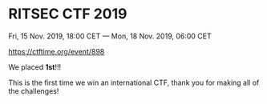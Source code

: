 # RITSEC CTF 2019
Fri, 15 Nov. 2019, 18:00 CET — Mon, 18 Nov. 2019, 06:00 CET

https://ctftime.org/event/898

We placed **1st**!!!

This is the first time we win an international CTF, thank you for making all of the challenges!

